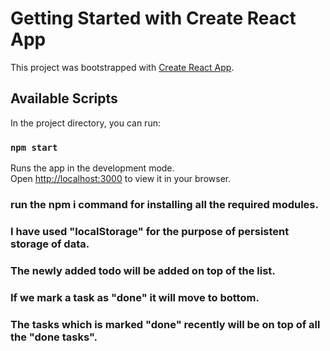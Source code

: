 # Getting Started with Create React App

This project was bootstrapped with [Create React App](https://github.com/facebook/create-react-app).

## Available Scripts

In the project directory, you can run:

### `npm start`

Runs the app in the development mode.\
Open [http://localhost:3000](http://localhost:3000) to view it in your browser.

### run the npm i command for installing all the required modules.

### I have used "localStorage" for the purpose of persistent storage of data.

### The newly added todo will be added on top of the list.

### If we mark a task as "done" it will move to bottom.

### The tasks which is marked "done" recently will be on top of all the "done tasks".